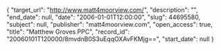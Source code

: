 {
  "target_url": "http://www.matt4moorview.com/", 
  "description": "", 
  "end_date": null, 
  "date": "2006-01-01T12:00:00", 
  "slug": 44695580, 
  "subject": null, 
  "publisher": "matt4moorview.com", 
  "open_access": true, 
  "title": "Matthew Groves PPC", 
  "record_id": "20060101T120000/8mvdnB0S3uEqqOXAvFKMjg==", 
  "start_date": null
}

